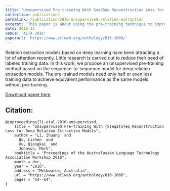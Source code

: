 ```yaml
---
title: "Unsupervised Pre-training With Seq2Seq Reconstruction Loss for Deep Relation Extraction Models"
collection: publications
permalink: /publication/2016-unsupervised-relation-extraction
excerpt: 'This paper is about using the pre-training technique to improve the relation extraction performance.'
date: 2016-12
venue: 'ALTA 2016'
paperurl: 'https://www.aclweb.org/anthology/U16-1006/'
---
```

Relation extraction models based on deep learning have been attracting a lot of attention recently. Little research is carried out to reduce their need of labeled training data. In this work, we propose an unsupervised pre-training method based on the sequence-to-sequence model for deep relation extraction models. The pre-trained models need only half or even less training data to achieve equivalent performance as the same models without pre-training.

[Download paper here](https://www.aclweb.org/anthology/U16-1006/)

Citation: 
--
```
@inproceedings{li-etal-2016-unsupervised,
    title = "Unsupervised Pre-training With {S}eq2{S}eq Reconstruction Loss for Deep Relation Extraction Models",
    author = "Li, Zhuang  and
      Qu, Lizhen  and
      Xu, Qiongkai  and
      Johnson, Mark",
    booktitle = "Proceedings of the Australasian Language Technology Association Workshop 2016",
    month = dec,
    year = "2016",
    address = "Melbourne, Australia",
    url = "https://www.aclweb.org/anthology/U16-1006",
    pages = "54--64",
}
```
